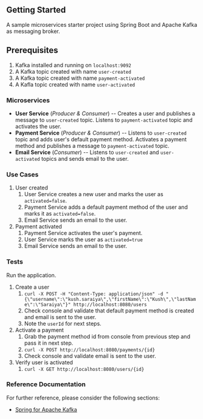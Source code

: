 ## Getting Started

A sample microservices starter project using Spring Boot and Apache Kafka as messaging broker.

## Prerequisites

1.  Kafka installed and running on `localhost:9092`
2.  A Kafka topic created with name `user-created`
3.  A Kafka topic created with name `payment-activated`
4.  A Kafla topic created with name `user-activated`

### Microservices

*   **User Service** (*Producer & Consumer*) -- Creates a user and publishes a message to `user-created` topic. Listens to `payment-activated` topic and activates the user.
*   **Payment Service** (*Producer & Consumer*) -- Listens to `user-created` topic and adds user's default payment method. Activates a payment method and publishes a message to `payment-activated` topic.
*   **Email Service** (*Consumer*) -- Listens to `user-created` and `user-activated` topics and sends email to the user.

### Use Cases

1.  User created
    1.  User Service creates a new user and marks the user as `activated=false`.
    2.  Payment Service adds a default payment method of the user and marks it as `activated=false`.
    3.  Email Service sends an email to the user.
2.  Payment activated
    1.  Payment Service activates the user's payment.
    2.  User Service marks the user as `activated=true`
    3.  Email Service sends an email to the user.

### Tests

Run the application.

1.  Create a user
    1.  `curl -X POST -H "Content-Type: application/json" -d "{\"username\":\"kush.saraiya\",\"firstName\":\"Kush\",\"lastName\":\"Saraiya\"}" http://localhost:8080/users`
    2.  Check console and validate that default payment method is created and email is sent to the user.
    3.  Note the `userId` for next steps.
2.  Activate a payment
    1.  Grab the payment method id from console from previous step and pass it in next step.
    2.  `curl -X POST http://localhost:8080/payments/{id}`
    3.  Check console and validate email is sent to the user. 
3.  Verify user is activated
    1. `curl -X GET http://localhost:8080/users/{id}`

### Reference Documentation

For further reference, please consider the following sections:

* [Spring for Apache Kafka](https://docs.spring.io/spring-boot/docs/2.4.5/reference/htmlsingle/#boot-features-kafka)
